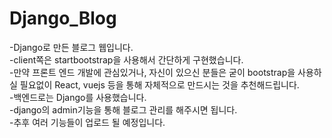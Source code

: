 # Django_Blog
-Django로 만든 블로그 웹입니다.  
-client쪽은 startbootstrap을 사용해서 간단하게 구현했습니다.  
-만약 프론트 엔드 개발에 관심있거나, 자신이 있으신 분들은 굳이 bootstrap을 사용하실 필요없이 React, vuejs 등을 통해 자체적으로 만드시는 것을 추천해드립니다.  
-백엔드로는 Django를 사용했습니다.  
-django의 admin기능을 통해 블로그 관리를 해주시면 됩니다.  
-추후 여러 기능들이 업로드 될 예정입니다.

